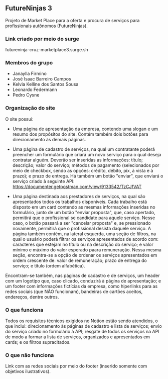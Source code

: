 ## FutureNinjas 3

Projeto de Market Place para a oferta e procura de serviços para profissionais autônomos (FutureNinjas). 
### Link criado por meio do surge

futureninja-cruz-marketplace3.surge.sh

### Membros do grupo

- Janaylla Firmino
- José Isaac Barreiro Campos
- Kelvia Kelline dos Santos Sousa
- Leonardo Federmann
- Pedro Cysne

### Organização do site
O site possui:
- Uma página de apresentação da empresa, contendo uma slogan e um resumo dos propósitos do site. Contém também dois botões para direcionamento às demais páginas.
- Uma página de cadastro de serviços, na qual um contratante poderá preencher um formulário que criará um novo serviço para o qual deseja contratar alguém. Deverão ser inseridas as informações: título; descrição; valor do serviço; métodos de pagamento (selecionados por meio de checkbox, sendo as opções: crédito, débito, pix, à vista e à prazo); e prazo de entrega.
Há também um botão "enviar", que enviará o serviço criado à seguinte API: https://documenter.getpostman.com/view/9133542/TzCJfVAT

- Uma página destinada aos prestadores de serviços, na qual são apresentados todos os trabalhos disponíveis. Cada trabalho está disposto em um card contendo as mesmas informações inseridas no formulário, junto de um botão "enviar proposta", que, caso apertado, permitirá que o profissional se candidate para aquele serviço. Nesse caso, o botão passará a ser "cancelar proposta" e, se pressionado novamente, permitirá que o profissional desista daquele serviço. 
A página também contém, na lateral esquerda, uma seção de filtros, na qual o usuário poderá filtrar os serviços apresentados de acordo com: caracteres que estejam no título ou na descrição do serviço; e valor mínimo e máximo do valor esperado paara remuneração. Nessa mesma seção, encontra-se a opção de ordenar os serviços apresentados em ordem crescente de: valor de remuneração; prazo de entrega do serviço; e título (ordem alfabética).

Encontram-se também, nas páginas de cadastro e de serviços, um header com um logotipo que, caso clicado, conduzirá à página de apresentação; e um footer com informações fictícias da empresa, como hiperlinks para as redes sociais (que NÃO funcionam), bandeiras de cartões aceitos, endereços, dentre outros.

### O que funciona

Todos os requisitos técnicos exigidos no Notion estão sendo atendidos, o que inclui: direcionamento às páginas de cadastro e lista de serviços; envio do serviço criado no formulário à API; resgate de todos os serviços na API de modo a formar a lista de serviços, organizados e apresentados em cards; e os filtros supracitados.

### O que não funciona

Link com as redes sociais por meio do footer (inserido somente com objetivos ilustrativos). 
